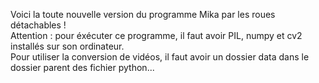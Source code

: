 Voici la toute nouvelle version du programme Mika par les roues détachables !
<br>
Attention : pour éxécuter ce programme, il faut avoir PIL, numpy et cv2 installés sur son ordinateur.
<br>
Pour utiliser la conversion de vidéos, il faut avoir un dossier data dans le dossier parent des fichier python...
